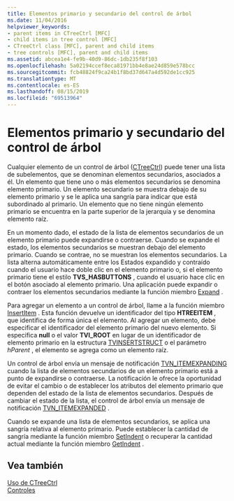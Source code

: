 ```yaml
---
title: Elementos primario y secundario del control de árbol
ms.date: 11/04/2016
helpviewer_keywords:
- parent items in CTreeCtrl [MFC]
- child items in tree control [MFC]
- CTreeCtrl class [MFC], parent and child items
- tree controls [MFC], parent and child items
ms.assetid: abcea1e4-fe9b-40d9-86dc-1db235f8f103
ms.openlocfilehash: 5a02194ccef8eca81971bb4e8ae24d859e578bcc
ms.sourcegitcommit: fcb48824f9ca24b1f8bd37d647a4d592de1cc925
ms.translationtype: MT
ms.contentlocale: es-ES
ms.lasthandoff: 08/15/2019
ms.locfileid: "69513964"
---
```

# <a name="tree-control-parent-and-child-items"></a>Elementos primario y secundario del control de árbol

Cualquier elemento de un control de árbol ([CTreeCtrl](../mfc/reference/ctreectrl-class.md)) puede tener una lista de subelementos, que se denominan elementos secundarios, asociados a él. Un elemento que tiene uno o más elementos secundarios se denomina elemento primario. Un elemento secundario se muestra debajo de su elemento primario y se le aplica una sangría para indicar que está subordinado al primario. Un elemento que no tiene ningún elemento primario se encuentra en la parte superior de la jerarquía y se denomina elemento raíz.

En un momento dado, el estado de la lista de elementos secundarios de un elemento primario puede expandirse o contraerse. Cuando se expande el estado, los elementos secundarios se muestran debajo del elemento primario. Cuando se contrae, no se muestran los elementos secundarios. La lista alterna automáticamente entre los Estados expandido y contraído cuando el usuario hace doble clic en el elemento primario o, si el elemento primario tiene el estilo **TVS_HASBUTTONS** , cuando el usuario hace clic en el botón asociado al elemento primario. Una aplicación puede expandir o contraer los elementos secundarios mediante la función miembro [Expand](../mfc/reference/ctreectrl-class.md#expand) .

Para agregar un elemento a un control de árbol, llame a la función miembro [InsertItem](../mfc/reference/ctreectrl-class.md#insertitem) . Esta función devuelve un identificador del tipo **HTREEITEM** , que identifica de forma única el elemento. Al agregar un elemento, debe especificar el identificador del elemento primario del nuevo elemento. Si especifica **null** o el valor **TVI_ROOT** en lugar de un identificador de elemento primario en la estructura [TVINSERTSTRUCT](/windows/win32/api/commctrl/ns-commctrl-tvinsertstructw) o el parámetro *hParent* , el elemento se agrega como un elemento raíz.

Un control de árbol envía un mensaje de notificación [TVN_ITEMEXPANDING](/windows/win32/Controls/tvn-itemexpanding) cuando la lista de elementos secundarios de un elemento primario está a punto de expandirse o contraerse. La notificación le ofrece la oportunidad de evitar el cambio o de establecer los atributos del elemento primario que dependen del estado de la lista de elementos secundarios. Después de cambiar el estado de la lista, el control de árbol envía un mensaje de notificación [TVN_ITEMEXPANDED](/windows/win32/Controls/tvn-itemexpanded) .

Cuando se expande una lista de elementos secundarios, se aplica una sangría relativa al elemento primario. Puede establecer la cantidad de sangría mediante la función miembro [SetIndent](../mfc/reference/ctreectrl-class.md#setindent) o recuperar la cantidad actual mediante la función miembro [GetIndent](../mfc/reference/ctreectrl-class.md#getindent) .

## <a name="see-also"></a>Vea también

[Uso de CTreeCtrl](../mfc/using-ctreectrl.md)<br/>
[Controles](../mfc/controls-mfc.md)
